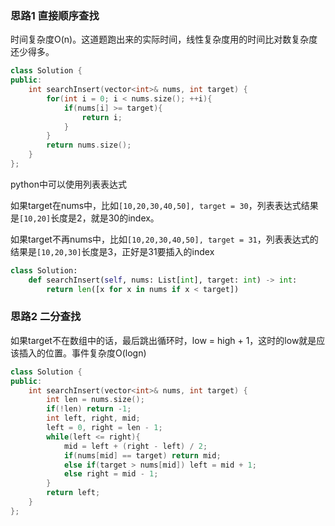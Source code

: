 ### 思路1 直接顺序查找

时间复杂度O(n)。这道题跑出来的实际时间，线性复杂度用的时间比对数复杂度还少得多。

```cpp
class Solution {
public:
    int searchInsert(vector<int>& nums, int target) {
        for(int i = 0; i < nums.size(); ++i){
            if(nums[i] >= target){
                return i;
            }
        }
        return nums.size();
    }
};
```

python中可以使用列表表达式

如果target在nums中，比如`[10,20,30,40,50], target = 30`，列表表达式结果是`[10,20]`长度是2，就是30的index。

如果target不再nums中，比如`[10,20,30,40,50], target = 31`，列表表达式的结果是`[10,20,30]`长度是3，正好是31要插入的index

```python
class Solution:
    def searchInsert(self, nums: List[int], target: int) -> int:
        return len([x for x in nums if x < target])
```

### 思路2 二分查找

如果target不在数组中的话，最后跳出循环时，low = high + 1，这时的low就是应该插入的位置。事件复杂度O(logn)

```cpp
class Solution {
public:
    int searchInsert(vector<int>& nums, int target) {
        int len = nums.size();
        if(!len) return -1;
        int left, right, mid;
        left = 0, right = len - 1;
        while(left <= right){
            mid = left + (right - left) / 2;
            if(nums[mid] == target) return mid;
            else if(target > nums[mid]) left = mid + 1;
            else right = mid - 1;
        }
        return left;
    }
};
```
